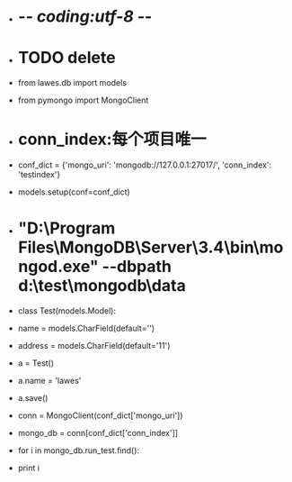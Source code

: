 * # -*- coding:utf-8 -*-

* # TODO delete

* from lawes.db import models
* from pymongo import MongoClient
* # conn_index:每个项目唯一
* conf_dict = {'mongo_uri': 'mongodb://127.0.0.1:27017/', 'conn_index': 'testindex'}
* models.setup(conf=conf_dict)
* # "D:\Program Files\MongoDB\Server\3.4\bin\mongod.exe" --dbpath d:\test\mongodb\data

* class Test(models.Model):

*   name = models.CharField(default='')
*   address = models.CharField(default='11')

* a = Test()
* a.name = 'lawes'
* a.save()

* conn = MongoClient(conf_dict['mongo_uri'])
* mongo_db = conn[conf_dict['conn_index']]
* for i in mongo_db.run_test.find():
*   print i
